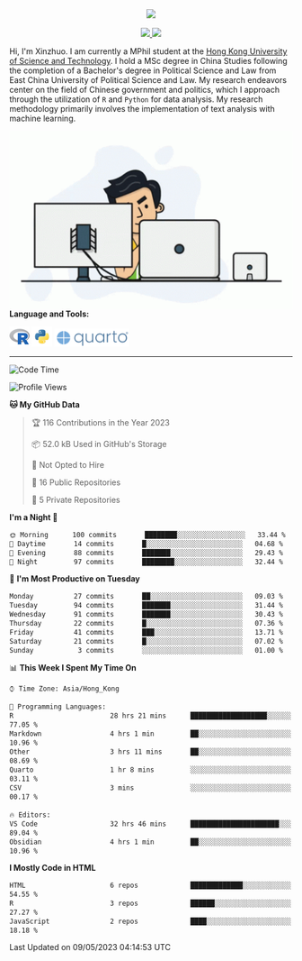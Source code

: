 <div align='center'>
<img src='https://readme-typing-svg.herokuapp.com?font=ubuntu&color=4d3900&center=true&lines=HKUST+Mphil+in+SOSC;Focus+on+China;Code+for+PoliSci'/>
</div>


<p align='center'>
 <a href='https://www.linkedin.com/in/xinzhuo-huang-5161011ba/' target='_blank'>
        <img src='https://img.shields.io/badge/linkedin%20-%230077B5.svg?&style=for-the-badge&logo=linkedin&logoColor=white'/>
    </a>
 <a href='https://twitter.com/HsinchoH' target='_blank'>
        <img src='https://img.shields.io/badge/Twitter-1DA1F2?style=for-the-badge&logo=twitter&logoColor=white'/>
    </a>
    </p>
    
Hi, I'm Xinzhuo. I am currently a MPhil student at the [Hong Kong University of Science and Technology](https://sosc.hkust.edu.hk/node/613). I hold a MSc degree in China Studies following the completion of a Bachelor's degree in Political Science and Law from East China University of Political Science and Law. My research endeavors center on the field of Chinese government and politics, which I approach through the utilization of `R` and `Python` for data analysis. My research methodology primarily involves the implementation of text analysis with machine learning.




<img align='right' src="https://github.com/xinzhuohkust/xinzhuohkust/blob/main/programmer.gif" width="590">




**Language and Tools:**  

<code><img height="36" src="https://raw.githubusercontent.com/github/explore/80688e429a7d4ef2fca1e82350fe8e3517d3494d/topics/r/r.png"></code>
<code><img height="36" src="https://raw.githubusercontent.com/github/explore/80688e429a7d4ef2fca1e82350fe8e3517d3494d/topics/python/python.png"></code>
<code><img height="32" src="https://github.com/quarto-dev/quarto-r/blob/main/man/figures/quarto.png"></code>

---
<!--START_SECTION:waka-->
![Code Time](http://img.shields.io/badge/Code%20Time-464%20hrs%2033%20mins-blue)

![Profile Views](http://img.shields.io/badge/Profile%20Views-4-blue)

**🐱 My GitHub Data** 

> 🏆 116 Contributions in the Year 2023
 > 
> 📦 52.0 kB Used in GitHub's Storage 
 > 
> 🚫 Not Opted to Hire
 > 
> 📜 16 Public Repositories 
 > 
> 🔑 5 Private Repositories  
 > 
**I'm a Night 🦉** 

```text
🌞 Morning      100 commits       ████████░░░░░░░░░░░░░░░░░   33.44 % 
🌆 Daytime       14 commits       █░░░░░░░░░░░░░░░░░░░░░░░░   04.68 % 
🌃 Evening       88 commits       ███████░░░░░░░░░░░░░░░░░░   29.43 % 
🌙 Night         97 commits       ████████░░░░░░░░░░░░░░░░░   32.44 % 

```
📅 **I'm Most Productive on Tuesday** 

```text
Monday          27 commits       ██░░░░░░░░░░░░░░░░░░░░░░░   09.03 % 
Tuesday         94 commits       ███████░░░░░░░░░░░░░░░░░░   31.44 % 
Wednesday       91 commits       ███████░░░░░░░░░░░░░░░░░░   30.43 % 
Thursday        22 commits       █░░░░░░░░░░░░░░░░░░░░░░░░   07.36 % 
Friday          41 commits       ███░░░░░░░░░░░░░░░░░░░░░░   13.71 % 
Saturday        21 commits       █░░░░░░░░░░░░░░░░░░░░░░░░   07.02 % 
Sunday           3 commits       ░░░░░░░░░░░░░░░░░░░░░░░░░   01.00 % 

```


📊 **This Week I Spent My Time On** 

```text
⌚︎ Time Zone: Asia/Hong_Kong

💬 Programming Languages: 
R                        28 hrs 21 mins      ███████████████████░░░░░░   77.05 % 
Markdown                 4 hrs 1 min         ██░░░░░░░░░░░░░░░░░░░░░░░   10.96 % 
Other                    3 hrs 11 mins       ██░░░░░░░░░░░░░░░░░░░░░░░   08.69 % 
Quarto                   1 hr 8 mins         ░░░░░░░░░░░░░░░░░░░░░░░░░   03.11 % 
CSV                      3 mins              ░░░░░░░░░░░░░░░░░░░░░░░░░   00.17 % 

🔥 Editors: 
VS Code                  32 hrs 46 mins      ██████████████████████░░░   89.04 % 
Obsidian                 4 hrs 1 min         ██░░░░░░░░░░░░░░░░░░░░░░░   10.96 % 

```

**I Mostly Code in HTML** 

```text
HTML                     6 repos             █████████████░░░░░░░░░░░░   54.55 % 
R                        3 repos             ██████░░░░░░░░░░░░░░░░░░░   27.27 % 
JavaScript               2 repos             ████░░░░░░░░░░░░░░░░░░░░░   18.18 % 

```



 Last Updated on 09/05/2023 04:14:53 UTC
<!--END_SECTION:waka-->
    
    
    
    
    
    
    
    
